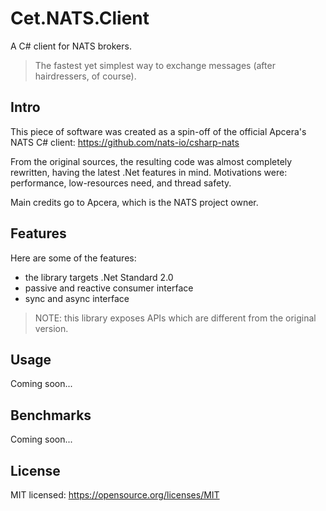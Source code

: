 # Cet.NATS.Client
A C# client for NATS brokers.

> The fastest yet simplest way to exchange messages (after hairdressers, of course).

## Intro
This piece of software was created as a spin-off of the official Apcera's NATS C# client: https://github.com/nats-io/csharp-nats

From the original sources, the resulting code was almost completely rewritten, having the latest .Net features in mind. Motivations were: performance, low-resources need, and thread safety.

Main credits go to Apcera, which is the NATS project owner.

## Features
Here are some of the features:
- the library targets .Net Standard 2.0
- passive and reactive consumer interface
- sync and async interface

> NOTE: this library exposes APIs which are different from the original version.

## Usage
Coming soon...

## Benchmarks
Coming soon...

## License
MIT licensed: https://opensource.org/licenses/MIT
